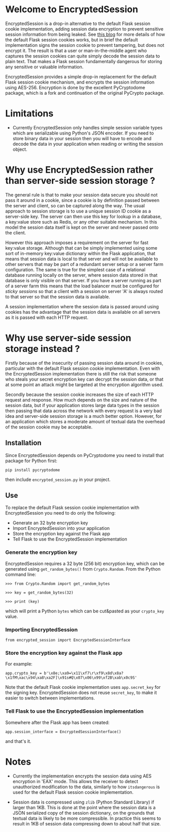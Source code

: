 # Welcome to EncryptedSession

EncryptedSession is a drop-in alternative to the default Flask session cookie implementation, adding session data encryption to prevent sensitive session information from being leaked. See [this blog](https://blog.miguelgrinberg.com/post/how-secure-is-the-flask-user-session) for more details of how the default Flask session cookies works, but in brief the default implementation signs the session cookie to prevent tampering, but does not encrypt it. The result is that a user or man-in-the-middle agent who captures the session cookies can quite simply decode the session data to plain text. That makes a Flask session fundamentally dangerous for storing any sensitive or valuable information.

EncryptedSession provides a simple drop-in replacement for the default Flask session cookie mechanism, and encrypts the session information using AES-256. Encryption is done by the excellent PyCryptodome package, which is a fork and continuation of the original PyCrypto package.

# Limitations

* Currently EncryptedSession only handles simple session variable types which are serializable using Python's JSON encoder. If you need to store binary data in your session then you will have to encode and decode the data in your application when reading or writing the session object.

# Why use EncryptedSession rather than server-side session storage ?

The general rule is that to make your session data secure you should not pass it around in a cookie, since a cookie is by definition passed between the server and client, so can be captured along the way. The usual approach to session storage is to use a unique session ID cookie as a server-side key. The server can then use this key for lookup in a database, a key:value store such as Redis, or any other suitable mechanism. In this model the session data itself is kept on the server and never passed onto the client.

However this approach imposes a requirement on the server for fast key:value storage. Although that can be simply implemented using some sort of in-memory key:value dictionary within the Flask application, that means that session data is local to that server and will not be available to other servers that may be part of a redundant server setup or a server farm configuration. The same is true for the simplest case of a relational database running locally on the server, where session data stored in that database is only visible on that server. If you have a server running as part of a server farm this means that the load balancer must be configured for _sticky sessions_ so that a client with a session on server 'A' is always routed to that server so that the session data is available.

A session implementation where the session data is passed around using cookies has the advantage that the session data is available on all servers as it is passed with each HTTP request.

# Why use server-side session storage instead ?

Firstly because of the insecurity of passing session data around in cookies, particular with the default Flask session cookie implementation. Even with the EncryptedSession implementation there is still the risk that someone who steals your secret encryption key can decrypt the session data, or that at some point an attack might be targeted at the encryption algorithm used.

Secondly because the session cookie increases the size of each HTTP request and response. How much depends on the size and nature of the session data, but if your application stores large data types in the session then passing that data across the network with every request is a very bad idea and server-side session storage is a much better option. However, for an application which stores a moderate amount of textual data the overhead of the session cookie may be acceptable.

## Installation

Since EncryptedSession depends on PyCryptodome you need to install that package for Python first:

`pip install pycryptodome`

then include `encrypted_session.py` in your project.

## Use

To replace the default Flask session cookie implementation with EncryptedSession you need to do only the following:

* Generate an 32 byte encryption key
* Import EncryptedSession into your application
* Store the encryption key against the Flask app
* Tell Flask to use the EncryptedSession implementation

### Generate the encryption key

EncryptedSession requires a 32 byte (256 bit) encryption key, which can be generated using `get_random_bytes()` from `Crypto.Random`. From the Python command line:

`>>> from Crypto.Random import get_random_bytes`

`>>> key = get_random_bytes(32)`

`>>> print (key)`

which will print a Python `bytes` which can be cut&pasted as your `crypto_key` value.

### Importing EncryptedSession 

`from encrypted_session import EncryptedSessionInterface`

### Store the encryption key against the Flask app

For example:

`app.crypto_key = b'\x8e;\xa9=\x11\xf7\r\xf9\x8d\x8a?\x1fM\xac\x94\xa8\xa2F]\x91s#Q\x07\x06\x99\xf2B\xab\x0c9S'`

Note that the default Flask cookie implementation uses `app.secret_key` for the signing key. EncryptedSession does not reuse `secret_key`, to make it easier to switch between implementations.

### Tell Flask to use the EncryptedSession implementation

Somewhere after the Flask app has been created:

`app.session_interface = EncryptedSessionInterface()`

and that's it.

# Notes

* Currently the implementation encrypts the session data using AES encryption in 'EAX' mode. This allows the receiver to detect unauthorized modification to the data, similarly to how `itsdangerous` is used for the default Flask session cookie implementation.

* Session data is compressed using `zlib` (Python Standard Library) if larger than 1KB. This is done at the point where the session data is a JSON serialized copy of the session dictionary, on the grounds that textual data is likely to be more compressible. In practice this seems to result in 1KB of session data compressing down to about half that size.


